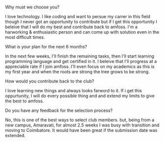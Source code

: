 Why must we choose you?

I love technology. I like coding and want to persue my carrer in this field though I never got an opportunity to contribute but if I get this opportunity I beleive that I will do my best and contribute back to amfoss. I'm a harworking & enthusiastic person and can come up with solution even in the most difficult times.

What is your plan for the next 6 months?

In the next few weeks, I'll finish the remaining tasks, then I'll start learning programming language and get certified in it. I beleive that I'll progress at a appreciable rate if I join amfoss. I'll even focus on my academics as this is my first year and when the roots are strong the tree grows to be strong.

How would you contribute back to the club?

I love learning new things and always looks farword to it. If i get this oppurtunity, I will do every possible thing and and extend my limits to give the best to amfoss.

Do you have any feedback for the selection process?

No, this is one of the best ways to select club members. but, being from a new campus, Amaravati, for almost 2.5 weeks I was busy with transition and moving to Coimbatore. It would have been great if the submission date was extended. 
